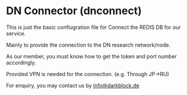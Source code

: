 # DN Connector (dnconnect)

This is just the basic confiugration file for Connect the REDIS DB for our service.

Mainly to provide the connection to the DN research network/node. 

As our member, you must know how to get the token and port number accordingly. 

Provided VPN is needed for the connection. (e.g. Through JP->RU)

For enquiry, you may contact us by info@darkblock.de
